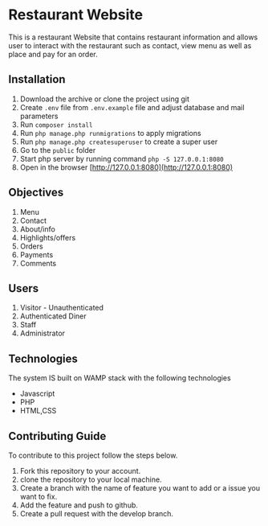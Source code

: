 # Restaurant Website

This is a restaurant Website that contains restaurant information and allows user to interact with the restaurant such as contact, view menu as well as place and pay for an order.

## Installation
1. Download the archive or clone the project using git
2. Create `.env` file from `.env.example` file and adjust database and mail parameters
3. Run `composer install`
4. Run `php manage.php runmigrations` to apply migrations 
5. Run `php manage.php createsuperuser` to create a super user
6. Go to the `public` folder
7. Start php server by running command `php -S 127.0.0.1:8080`
8. Open in the browser [http://127.0.0.1:8080](http://127.0.0.1:8080)

## Objectives

1. Menu
2. Contact
3. About/info
4. Highlights/offers
5. Orders
6. Payments
7. Comments

## Users

1. Visitor - Unauthenticated
2. Authenticated Diner
3. Staff
4. Administrator

## Technologies

The system IS built on WAMP stack with the following technologies

- Javascript
- PHP
- HTML,CSS

## Contributing Guide

To contribute to this project follow the steps below.

1. Fork this repository to your account.
2. clone the repository to your local machine.
3. Create a branch with the name of feature you want to add or a issue you want to fix.
4. Add the feature and push to github.
5. Create a pull request with the develop branch.
